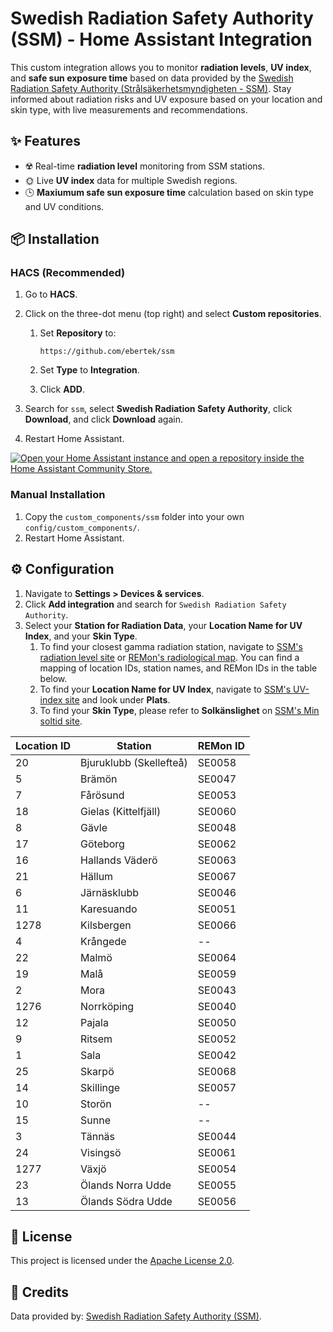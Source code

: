 # Swedish Radiation Safety Authority (SSM) - Home Assistant Integration

This custom integration allows you to monitor **radiation levels**, **UV index**, and **safe sun exposure time** based on data provided by the [Swedish Radiation Safety Authority (Strålsäkerhetsmyndigheten - SSM)](https://www.stralsakerhetsmyndigheten.se/).
Stay informed about radiation risks and UV exposure based on your location and skin type, with live measurements and recommendations.

## ✨ Features

- ☢️ Real-time **radiation level** monitoring from SSM stations.
- 🌞 Live **UV index** data for multiple Swedish regions.
- 🕒 **Maxiumum safe sun exposure time** calculation based on skin type and UV conditions.

## 📦 Installation

### HACS (Recommended)

1. Go to **HACS**.
2. Click on the three-dot menu (top right) and select **Custom repositories**.

   1. Set **Repository** to:

      ```text
      https://github.com/ebertek/ssm
      ```

   2. Set **Type** to **Integration**.
   3. Click **ADD**.

3. Search for `ssm`, select **Swedish Radiation Safety Authority**, click **Download**, and click **Download** again.
4. Restart Home Assistant.

[![Open your Home Assistant instance and open a repository inside the Home Assistant Community Store.](https://my.home-assistant.io/badges/hacs_repository.svg)](https://my.home-assistant.io/redirect/hacs_repository/?owner=ebertek&repository=ssm&category=Integration)

### Manual Installation

1. Copy the `custom_components/ssm` folder into your own `config/custom_components/`.
2. Restart Home Assistant.

## ⚙️ Configuration

1. Navigate to **Settings > Devices & services**.
2. Click **Add integration** and search for `Swedish Radiation Safety Authority`.
3. Select your **Station for Radiation Data**, your **Location Name for UV Index**, and your **Skin Type**.
   1. To find your closest gamma radiation station, navigate to [SSM's radiation level site](https://karttjanst.ssm.se/gammastationer) or [REMon's radiological map](https://remap.jrc.ec.europa.eu/Advanced.aspx). You can find a mapping of location IDs, station names, and REMon IDs in the table below.
   2. To find your **Location Name for UV Index**, navigate to [SSM's UV-index site](https://www.stralsakerhetsmyndigheten.se/omraden/sol-och-solarier/uv-index/) and look under **Plats**.
   3. To find your **Skin Type**, please refer to **Solkänslighet** on [SSM's Min soltid site](https://www.minsoltid.se/).

| Location ID | Station                 | REMon ID |
| ----------- | ----------------------- | -------- |
| 20          | Bjuruklubb (Skellefteå) | SE0058   |
| 5           | Brämön                  | SE0047   |
| 7           | Fårösund                | SE0053   |
| 18          | Gielas (Kittelfjäll)    | SE0060   |
| 8           | Gävle                   | SE0048   |
| 17          | Göteborg                | SE0062   |
| 16          | Hallands Väderö         | SE0063   |
| 21          | Hällum                  | SE0067   |
| 6           | Järnäsklubb             | SE0046   |
| 11          | Karesuando              | SE0051   |
| 1278        | Kilsbergen              | SE0066   |
| 4           | Krångede                | --       |
| 22          | Malmö                   | SE0064   |
| 19          | Malå                    | SE0059   |
| 2           | Mora                    | SE0043   |
| 1276        | Norrköping              | SE0040   |
| 12          | Pajala                  | SE0050   |
| 9           | Ritsem                  | SE0052   |
| 1           | Sala                    | SE0042   |
| 25          | Skarpö                  | SE0068   |
| 14          | Skillinge               | SE0057   |
| 10          | Storön                  | --       |
| 15          | Sunne                   | --       |
| 3           | Tännäs                  | SE0044   |
| 24          | Visingsö                | SE0061   |
| 1277        | Växjö                   | SE0054   |
| 23          | Ölands Norra Udde       | SE0055   |
| 13          | Ölands Södra Udde       | SE0056   |

## 📜 License

This project is licensed under the [Apache License 2.0](LICENSE).

## 🤝 Credits

Data provided by: [Swedish Radiation Safety Authority (SSM)](https://www.stralsakerhetsmyndigheten.se/).
